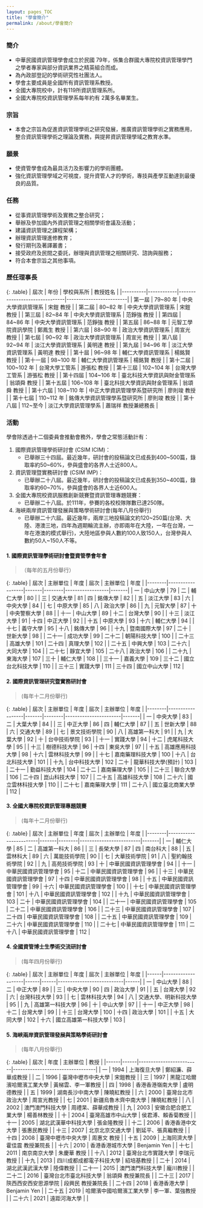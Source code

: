 ```yaml
---
layout: pages_TOC
title: "學會簡介"
permalink: /about/學會簡介
---
```



### 簡介
 - 中華民國資訊管理學會成立於民國 79年，係集合群國大專院校資訊管理學門之學者專家與部分資訊業界之精英組合而成。
 - 為內政部登記的學術研究性社團法人。
 - 學會主要成員是全國所有資訊管理系教授。
 - 全國大專院校中，計有119所資訊管理系所。
 - 全國大專院校資訊管理學系每年約有 2萬多名畢業生。

### 宗旨
- 本會之宗旨為促進資訊管理學術之研究發展，推廣資訊管理學術之實務應用，整合資訊管理學術之理論及實務，與提昇資訊管理學域之教育水準。

### 願景
 - 使資管學會成為最具活力及影響力的學術團體。
 - 強化資訊管理學域之可視度，提升資管人才的學術，專技與產學互動達到最優良的品質。

### 任務
 - 從事資訊管理學術及實務之整合研究；
 - 舉辦及參加國內外資訊管理之相關學術會議及活動；
 - 建議資訊管理之課程架構；
 - 辦理資訊管理進修教育；
 - 發行期刊及著譯叢書；
 - 接受政府及民間之委託，辦理與資訊管理之相關研究、諮詢與服務；
 - 符合本會宗旨之其他事項。

### 歷任理事長

{: .table}
| 屆次     | 年份       | 學校與系所                     | 教授姓名                 |
|----------|------------|-------------------------------|-------------------------|
| 第一屆   | 79~80 年   | 中央大學資訊管理系             | 宋鎧 教授                |
| 第二屆   | 80~82 年   | 中央大學資訊管理系             | 宋鎧 教授                |
| 第三屆   | 82~84 年   | 中央大學資訊管理系             | 范錚強 教授              |
| 第四屆   | 84~86 年   | 中央大學資訊管理系             | 范錚強 教授              |
| 第五屆   | 86~88 年   | 元智工學院資訊學院             | 鄭鳳生 教授              |
| 第六屆   | 88~90 年   | 政治大學資訊管理系             | 周宣光 教授              |
| 第七屆   | 90~92 年   | 政治大學資訊管理系             | 周宣光 教授              |
| 第八屆   | 92~94 年   | 淡江大學資訊管理系             | 黃明達 教授              |
| 第九屆   | 94~96 年   | 淡江大學資訊管理系             | 黃明達 教授              |
| 第十屆   | 96~98 年   | 輔仁大學資訊管理系             | 楊銘賢 教授              |
| 第十一屆 | 98~100 年  | 輔仁大學資訊管理系             | 楊銘賢 教授              |
| 第十二屆 | 100~102 年 | 台灣大學工管系                 | 游張松 教授              |
| 第十三屆 | 102~104 年 | 台灣大學工管系                 | 游張松 教授              |
| 第十四屆 | 104~106 年 | 臺北科技大學資訊與財金管理系   | 翁頌舜 教授              |
| 第十五屆 | 106~108 年 | 臺北科技大學資訊與財金管理系   | 翁頌舜 教授              |
| 第十六屆 | 108~110 年 | 中正大學資訊管理學系暨研究所   | 廖則竣 教授              |
| 第十七屆 | 110~112 年 | 銘傳大學資訊管理學系暨研究所   | 廖則竣 教授              |
| 第十八屆 | 112~至今   | 淡江大學資訊管理學系           | 蕭瑞祥 教授兼總務長      |


### 活動
學會除透過十二個委員會推動會務外，學會之常態活動計有：

1. 國際資訊管理學術研討會 (CSIM ICIM)：
     - 已舉辦三十四屆。最近幾年，研討會的投稿論文已成長到400~500篇，錄取率約50~60%，參與盛會的各界人士近800人。
2. 資訊管理暨實務研討會 (CSIM IMP)：
     - 已舉辦二十八屆。最近幾年，研討會的投稿論文已成長到350~400篇，錄取率約60~70%，參與盛會的各界人士近600人。
3. 全國大專院校資訊服務創新競賽暨資訊管理專題競賽：
     - 已舉辦二十八屆。於111年，參賽的各校校隊隊數已達250隊。
4. 海峽兩岸資訊管理發展與策略學術研討會(每年八月份舉行)
     - 已舉辦二十六屆。最近幾年，兩岸三地投稿論文約120~250篇(台灣、大陸、港澳三地，四年為週期輪流主辦，亦即兩年在大陸，一年在台灣，一年在港澳的模式舉行)，大陸地區參與人數約100人致150人，台灣參與人數約50人~150人不等。

#### 1. 國際資訊管理學術研討會暨資管學會年會 

>（每年的五月份舉行）

{: .table}
| 屆次   | 主辦單位           | 年度  | 屆次   | 主辦單位           | 年度  |
|--------|------------------|-------|--------|------------------|-------|
| 一     | 中山大學         | 79    | 二     | 輔仁大學         | 80    |
| 三     | 交通大學         | 81    | 四     | 銘傳大學         | 82    |
| 五     | 淡江大學         | 83    | 六     | 中央大學         | 84    |
| 七     | 中原大學         | 85    | 八     | 政治大學         | 86    |
| 九     | 元智大學         | 87    | 十     | 中央警察大學     | 88    |
| 十一   | 中山大學         | 89    | 十二   | 台灣大學         | 90    |
| 十三   | 淡江大學         | 91    | 十四   | 中正大學         | 92    |
| 十五   | 中原大學         | 93    | 十六   | 輔仁大學         | 94    |
| 十七   | 義守大學         | 95    | 十八   | 銘傳大學         | 96    |
| 十九   | 暨南國際大學     | 97    | 二十   | 世新大學         | 98    |
| 二十一 | 成功大學         | 99    | 二十二 | 朝陽科技大學     | 100   |
| 二十三 | 高雄大學         | 101   | 二十四 | 真理大學         | 102   |
| 二十五 | 中興大學         | 103   | 二十六 | 大同大學         | 104   |
| 二十七 | 靜宜大學         | 105   | 二十八 | 政治大學         | 106   |
| 二十九 | 東海大學         | 107   | 三十   | 輔仁大學         | 108   |
| 三十一 | 嘉義大學         | 109   | 三十二 | 國立台北科技大學 | 110   |
| 三十三 | 實踐大學         | 111   | 三十四 | 國立中山大學     | 112   |

#### 2. 國際資訊管理研究暨實務研討會

> (每年十二月份舉行)              

{: .table}
| 屆次   | 主辦單位           | 年度  | 屆次   | 主辦單位                | 年度  |
|--------|------------------|-------|--------|-----------------------|-------|
| 一     | 中央大學         | 83    | 二     | 大葉大學                | 84    |
| 三     | 中正大學         | 86    | 四     | 輔仁大學                | 87    |
| 五     | 世新大學         | 88    | 六     | 交通大學                | 89    |
| 七     | 景文技術學院     | 90    | 八     | 高雄第一科大           | 91    |
| 九     | 大葉大學         | 92    | 十     | 台中技術學院           | 93    |
| 十一   | 實踐大學         | 94    | 十二   | 虎尾科技大學           | 95    |
| 十三   | 樹德科技大學     | 96    | 十四   | 東吳大學                | 97    |
| 十五   | 高雄應用科技大學 | 98    | 十六   | 雲林科技大學           | 99    |
| 十七   | 嘉南藥理科技大學 | 100   | 十八   | 台北科技大學           | 101   |
| 十九   | 台中科技大學     | 102   | 二十   | 龍華科技大學(預計)     | 103   |
| 二十一 | 勤益科技大學     | 104   | 二十二 | 嘉南藥理大學           | 105   |
| 二十三 | 聯合大學         | 106   | 二十四 | 崑山科技大學           | 107   |
| 二十五 | 高雄科技大學     | 108   | 二十六 | 國立雲林科技大學       | 110   |
| 二十七 | 嘉南藥理大學     | 111   | 二十八 | 國立臺北商業大學       | 112   |


#### 3. 全國大專院校資訊管理專題競賽

> (每年十二月份舉行)

{: .table}
| 屆次   | 主辦單位                  | 年度  | 屆次   | 主辦單位                  | 年度  |
|--------|------------------------|-------|--------|-------------------------|-------|
| 一     | 輔仁大學                | 85    | 二     | 高雄第一科大             | 86    |
| 三     | 長榮大學                | 87    | 四     | 南台科大                 | 88    |
| 五     | 雲林科大                | 89    | 六     | 萬能技術學院             | 90    |
| 七     | 大華技術學院            | 91    | 八     | 聖約翰技術學院         | 92    |
| 九     | 高苑技術學院            | 93    | 十     | 中華民國資訊管理學會     | 94    |
| 十一   | 中華民國資訊管理學會    | 95    | 十二   | 中華民國資訊管理學會     | 96    |
| 十三   | 中華民國資訊管理學會    | 97    | 十四   | 中華民國資訊管理學會     | 98    |
| 十五   | 中華民國資訊管理學會    | 99    | 十六   | 中華民國資訊管理學會     | 100   |
| 十七   | 中華民國資訊管理學會    | 101   | 十八   | 中華民國資訊管理學會     | 102   |
| 十九   | 中華民國資訊管理學會    | 103   | 二十   | 中華民國資訊管理學會     | 104   |
| 二十一 | 中華民國資訊管理學會    | 105   | 二十二 | 中華民國資訊管理學會     | 106   |
| 二十三 | 中華民國資訊管理學會    | 107   | 二十四 | 中華民國資訊管理學會     | 108   |
| 二十五 | 中華民國資訊管理學會    | 109   | 二十六 | 中華民國資訊管理學會     | 110   |
| 二十七 | 中華民國資訊管理學會    | 111   | 二十八 | 中華民國資訊管理學會     | 112   |

#### 4. 全國資管博士生學術交流研討會

> (每年四月份舉行)

{: .table}
| 屆次 | 主辦單位            | 年度 | 屆次 | 主辦單位                   | 年度 |
|------|--------------------|------|------|---------------------------|------|
| 一   | 中山大學           | 88   | 二   | 中正大學                  | 89   |
| 三   | 中央大學           | 90   | 四   | 政治大學                  | 91   |
| 五   | 台灣大學           | 92   | 六   | 台灣科技大學              | 93   |
| 七   | 雲林科技大學       | 94   | 八   | 交通大學、明新科技大學    | 95   |
| 九   | 高雄第一科技大學   | 96   | 十   | 中山大學                  | 97   |
| 十一 | 中正大學           | 98   | 十二 | 台灣大學                  | 99   |
| 十三 | 台灣大學           | 100  | 十四 | 政治大學                  | 101  |
| 十五 | 大同大學           | 102  | 十六 | 國立高雄第一科技大學      | 103  |

#### 5. 海峽兩岸資訊管理發展與策略學術研討會
> (每年八月份舉行)

{: .table}
| 屆次 | 年度 | 主辦單位                 | 教授                             |
|------|------|-------------------------|----------------------------------|
| 一   | 1994 | 上海復旦大學            | 鄭紹濂、薛華成教授               |
| 二   | 1996 | 臺灣中壢市中央大學      | 宋鎧教授                        |
| 三   | 1997 | 黑龍江哈爾濱哈爾濱工業大學 | 黃梯雲、李一軍教授             |
| 四   | 1998 | 香港香港嶺南大學        | 盧明德教授                      |
| 五   | 1999 | 湖南長沙中南大學        | 陳曉紅教授                      |
| 六   | 2000 | 臺灣台北市政治大學      | 周宣光教授                      |
| 七   | 2001 | 新疆烏魯木齊中南大學    | 陳曉紅教授                      |
| 八   | 2002 | 澳門澳門科技大學        | 周禮杲、薛華成教授             |
| 九   | 2003 | 安徽合肥合肥工業大學    | 楊善林教授                      |
| 十   | 2004 | 臺灣高雄市中山大學      | 侯君溥、賴香菊教授             |
| 十一 | 2005 | 湖北武漢華中科技大學    | 張金隆教授                      |
| 十二 | 2006 | 香港香港中文大學        | 張惠民教授                      |
| 十三 | 2007 | 北京北京交通大學        | 劉延平、張真繼教授             |
| 十四 | 2008 | 臺灣中壢市中央大學      | 周惠文 教授                     |
| 十五 | 2009 | 上海同濟大學            | 霍佳震 教授兼院長               |
| 十六 | 2010 | 香港香港城市大學        | Benjamin Yen                    |
| 十七 | 2011 | 南京南京大學            | 朱慶華 教授                     |
| 十八 | 2012 | 臺灣台北市實踐大學      | 李瑞元教授                      |
| 十九 | 2013 | 四川成都成都電子科技大學 | 紹培基教授                      |
| 二十 | 2014 | 湖北武漢武漢大學        | 陸偉教授                        |
| 二十一 | 2015 | 澳門澳門科技大學        | 龐川教授                        |
| 二十二 | 2016 | 臺灣台北市臺北科技大學  | 翁頌舜 教授兼院長               |
| 二十三 | 2017 | 陝西西安西安思源學院    | 段興民 教授兼院長               |
| 二十四 | 2018 | 香港香港大學            | Benjamin Yen                    |
| 二十五 | 2019 | 哈爾濱中國哈爾濱工業大學 | 李一軍、葉強教授               |
| 二十六 | 2021 | 遠距河海大學            |                                |

